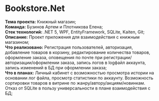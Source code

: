 # Bookstore.Net
**Тема проекта:** Книжный магазин;  
**Команда:** Бузинов Артем и Плотникова Елена;  
**Стек технологий:** .NET 5, WPF, EntityFramework, SQLite, Kaiten, Git;  
**Описание:** Проект приложения для взаимодействия с книжным магазином;  
**Что реализовано:** Регистрация пользователей, авторизация, добавление товаров в корзину, редактирование количества товаров, оформление заказа, оповещения по почте при регистрации/авторизации/оформлении заказа, запись логов в  logфайл аккаунта, запись изменений в БД при оформлении заказа;  
**Что в планах:** Личный кабинет с возможностью просмотра истории на основании лог файла, просмотр статистики по аккаунту. Возможность сортировки товаров в витрине по жанру/автору/акциям/новинкам. Отказ от SQLite в пользу универсальности в плане взаимодействия с БД;  
